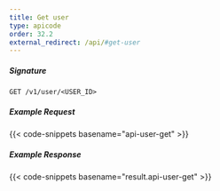 ```yaml
---
title: Get user
type: apicode
order: 32.2
external_redirect: /api/#get-user
---
```


##### Signature
`GET /v1/user/<USER_ID>`
##### Example Request
{{< code-snippets basename="api-user-get" >}}
##### Example Response
{{< code-snippets basename="result.api-user-get" >}}
